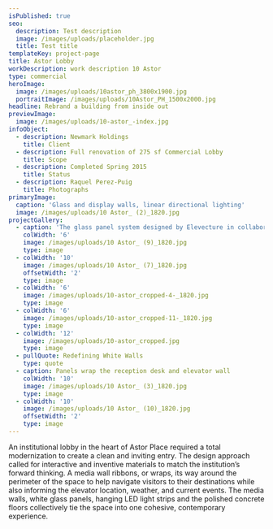 ```yaml
---
isPublished: true
seo:
  description: Test description
  image: /images/uploads/placeholder.jpg
  title: Test title
templateKey: project-page
title: Astor Lobby
workDescription: work description 10 Astor
type: commercial
heroImage:
  image: /images/uploads/10astor_ph_3800x1900.jpg
  portraitImage: /images/uploads/10Astor_PH_1500x2000.jpg
headline: Rebrand a building from inside out
previewImage:
  image: /images/uploads/10-astor_-index.jpg
infoObject:
  - description: Newmark Holdings
    title: Client
  - description: Full renovation of 275 sf Commercial Lobby
    title: Scope
  - description: Completed Spring 2015
    title: Status
  - description: Raquel Perez-Puig
    title: Photographs
primaryImage:
  caption: 'Glass and display walls, linear directional lighting'
  image: /images/uploads/10 Astor_ (2)_1820.jpg
projectGallery:
  - caption: 'The glass panel system designed by Elevecture in collaboration with BC—OA '
    colWidth: '6'
    image: /images/uploads/10 Astor_ (9)_1820.jpg
    type: image
  - colWidth: '10'
    image: /images/uploads/10 Astor_ (7)_1820.jpg
    offsetWidth: '2'
    type: image
  - colWidth: '6'
    image: /images/uploads/10-astor_cropped-4-_1820.jpg
    type: image
  - colWidth: '6'
    image: /images/uploads/10-astor_cropped-11-_1820.jpg
    type: image
  - colWidth: '12'
    image: /images/uploads/10-astor_cropped.jpg
    type: image
  - pullQuote: Redefining White Walls
    type: quote
  - caption: Panels wrap the reception desk and elevator wall
    colWidth: '10'
    image: /images/uploads/10 Astor_ (3)_1820.jpg
    type: image
  - colWidth: '10'
    image: /images/uploads/10 Astor_ (10)_1820.jpg
    offsetWidth: '2'
    type: image
---
```

An institutional lobby in the heart of Astor Place required a total modernization to create a clean and inviting entry. The design approach called for interactive and inventive materials to match the institution’s forward thinking. A media wall ribbons, or wraps, its way around the perimeter of the space to help navigate visitors to their destinations while also informing the elevator location, weather, and current events. The media walls, white glass panels, hanging LED light strips and the polished concrete floors collectively tie the space into one cohesive, contemporary experience.
